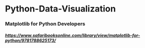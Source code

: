# Python-Data-Visualization
### Matplotlib for Python Developers
##### https://www.safaribooksonline.com/library/view/matplotlib-for-python/9781788625173/
